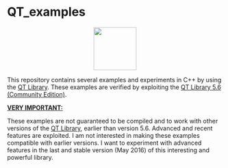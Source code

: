 # QT_examples

<p><center><A href='http://www.qt.io'><IMG src='http://davidcanino.github.io/img/logoqt.jpg' border='0' width=100 height=100></A></center><p>
This repository contains several examples and experiments in C++ by using the <A href="http://qt.digia.com">QT Library</A>. These examples are verified by exploiting the <A href="http://qt.digia.com">QT Library 5.6 (Community Edition)</A>.<p>
<b><u>VERY IMPORTANT:</u></b><p>These examples are not guaranteed to be compiled and to work with other versions of the <A href="http://qt.digia.com">QT Library</A>, earlier than version 5.6. Advanced and recent features are exploited. I am not interested in making these examples compatible with earlier versions. I want to experiment with advanced features in the last and stable version (May 2016) of this interesting and powerful library.
